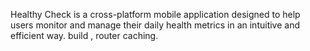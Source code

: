 
Healthy Check is a cross-platform mobile application designed to help users monitor and manage their daily health metrics in an intuitive and efficient way.
build , router
caching.

